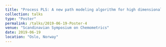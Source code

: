 ```yaml
---
title: "Process PLS: A new path modeling algorithm for high dimensional and multicollinear data"
collection: talks
type: "Poster"
permalink: /talks/2019-06-19-Poster-4
venue: "Scandinavian Symposium on Chemometrics"
date: 2019-06-19
location: "Oslo, Norway"
---
```

